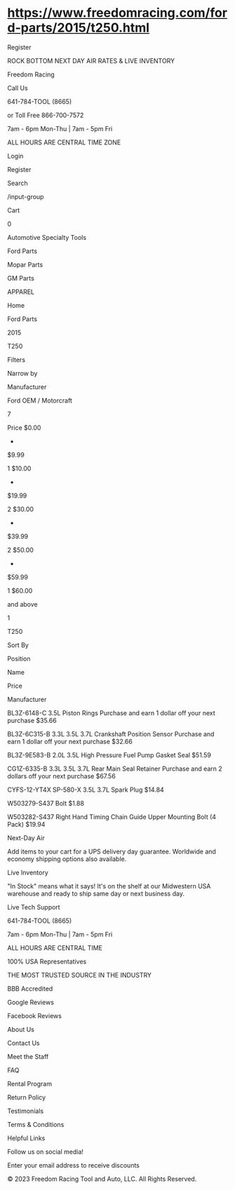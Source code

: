 # https://www.freedomracing.com/ford-parts/2015/t250.html

Register

ROCK BOTTOM NEXT DAY AIR RATES & LIVE INVENTORY

Freedom Racing

Call Us

641-784-TOOL (8665)

or Toll Free 866-700-7572

7am - 6pm Mon-Thu | 7am - 5pm Fri

ALL HOURS ARE CENTRAL TIME ZONE

Login

Register

Search

/input-group

Cart

0

Automotive Specialty Tools

Ford Parts

Mopar Parts

GM Parts

APPAREL

Home

Ford Parts

2015

T250

Filters

Narrow by

Manufacturer

Ford OEM / Motorcraft

7

Price
$0.00

-
$9.99

1
$10.00

-
$19.99

2
$30.00

-
$39.99

2
$50.00

-
$59.99

1
$60.00

and above

1

T250

Sort By

Position

Name

Price

Manufacturer

BL3Z-6148-C 3.5L Piston Rings
Purchase and earn 1 dollar off your next purchase
$35.66

BL3Z-6C315-B 3.3L 3.5L 3.7L Crankshaft Position Sensor
Purchase and earn 1 dollar off your next purchase
$32.66

BL3Z-9E583-B 2.0L 3.5L High Pressure Fuel Pump Gasket Seal
$51.59

CG1Z-6335-B 3.3L 3.5L 3.7L Rear Main Seal Retainer
Purchase and earn 2 dollars off your next purchase
$67.56

CYFS-12-YT4X SP-580-X 3.5L 3.7L Spark Plug
$14.84

W503279-S437 Bolt
$1.88

W503282-S437 Right Hand Timing Chain Guide Upper Mounting Bolt (4 Pack)
$19.94

<div class="toolbar-bottom">

</div>

Next-Day Air

Add items to your cart for a UPS delivery day guarantee. Worldwide and economy shipping options also available.

Live Inventory

"In Stock" means what it says! It's on the shelf at our Midwestern USA warehouse and ready to ship same day or next business day.

Live Tech Support

641-784-TOOL (8665)

7am - 6pm Mon-Thu | 7am - 5pm Fri

ALL HOURS ARE CENTRAL TIME

100% USA Representatives

THE MOST TRUSTED SOURCE IN THE INDUSTRY

BBB Accredited

Google Reviews

Facebook Reviews

About Us

Contact Us

Meet the Staff

FAQ

Rental Program

Return Policy

Testimonials

Terms & Conditions

Helpful Links

Follow us on social media!

Enter your email address to receive discounts

© 2023 Freedom Racing Tool and Auto, LLC. All Rights Reserved.